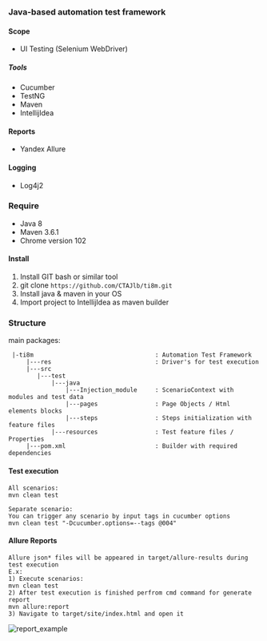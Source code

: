 ### Java-based automation test framework

#### Scope
* UI Testing (Selenium WebDriver)

##### Tools
* Cucumber
* TestNG
* Maven
* IntellijIdea

#### Reports
* Yandex Allure

#### Logging
* Log4j2

### Require
* Java 8
* Maven 3.6.1
* Chrome version 102

#### Install
1) Install GIT bash or similar tool
2) git clone ```https://github.com/CTAJlb/ti8m.git```
3) Install java & maven in your OS
4) Import project to IntellijIdea as maven builder

### Structure
main packages:

```$xslt
 |-ti8m                                  : Automation Test Framework
     |---res                             : Driver's for test execution
     |---src
        |---test
            |---java
                |---Injection_module     : ScenarioContext with modules and test data
                |---pages                : Page Objects / Html elements blocks
                |---steps                : Steps initialization with feature files
            |---resources                : Test feature files / Properties
     |---pom.xml                         : Builder with required dependencies 

```

#### Test execution
```
All scenarios:
mvn clean test

Separate scenario:
You can trigger any scenario by input tags in cucumber options
mvn clean test "-Dcucumber.options=--tags @004"
```

#### Allure Reports 
```
Allure json* files will be appeared in target/allure-results during test execution
E.x:
1) Execute scenarios:  
mvn clean test
2) After test execution is finished perfrom cmd command for generate report 
mvn allure:report
3) Navigate to target/site/index.html and open it
```

![report_example](https://user-images.githubusercontent.com/12085549/172180285-cce6d302-8784-4dc6-aff3-111a29d5a4c2.jpg)

